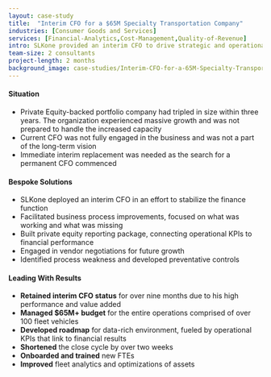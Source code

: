 ```yaml
---
layout: case-study
title:  "Interim CFO for a $65M Specialty Transportation Company"
industries: [Consumer Goods and Services]
services: [Financial-Analytics,Cost-Management,Quality-of-Revenue]
intro: SLKone provided an interim CFO to drive strategic and operational execution and help define metrics that will support the operations of the business and drive bottom line profitability.
team-size: 2 consultants
project-length: 2 months
background_image: case-studies/Interim-CFO-for-a-65M-Specialty-Transportation-Company.jpg
---
```


#### Situation
- Private Equity-backed portfolio company had tripled in size within three years.  The organization experienced massive growth and was not prepared to handle the increased capacity
- Current CFO was not fully engaged in the business and was not a part of the long-term vision
- Immediate interim replacement was needed as the search for a permanent CFO commenced

#### Bespoke Solutions
- SLKone deployed an interim CFO in an effort to stabilize the finance function
- Facilitated business process improvements, focused on what was working and what was missing
- Built private equity reporting package, connecting operational KPIs to financial performance
- Engaged in vendor negotiations for future growth
- Identified process weakness and developed preventative controls

#### Leading With Results
- **Retained interim CFO status** for over nine months due to his high performance and value added
- **Managed $65M+ budget** for the entire operations comprised of over 100 fleet vehicles
- **Developed roadmap** for data-rich environment, fueled by operational KPIs that link to financial results
- **Shortened** the close cycle by over two weeks
- **Onboarded and trained** new FTEs
- **Improved** fleet analytics and optimizations of assets
